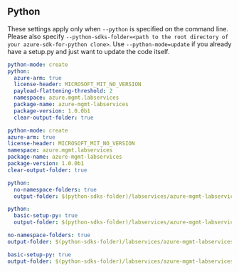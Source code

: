 ## Python

These settings apply only when `--python` is specified on the command line.
Please also specify `--python-sdks-folder=<path to the root directory of your azure-sdk-for-python clone>`.
Use `--python-mode=update` if you already have a setup.py and just want to update the code itself.

``` yaml $(python) && !$(track2)
python-mode: create
python:
  azure-arm: true
  license-header: MICROSOFT_MIT_NO_VERSION
  payload-flattening-threshold: 2
  namespace: azure.mgmt.labservices
  package-name: azure-mgmt-labservices
  package-version: 1.0.0b1
  clear-output-folder: true
```
``` yaml $(python) && $(track2)
python-mode: create
azure-arm: true
license-header: MICROSOFT_MIT_NO_VERSION
namespace: azure.mgmt.labservices
package-name: azure-mgmt-labservices
package-version: 1.0.0b1
clear-output-folder: true
```
``` yaml $(python) && $(python-mode) == 'update' && !$(track2)
python:
  no-namespace-folders: true
  output-folder: $(python-sdks-folder)/labservices/azure-mgmt-labservices/azure/mgmt/labservices
```
``` yaml $(python) && $(python-mode) == 'create' && !$(track2)
python:
  basic-setup-py: true
  output-folder: $(python-sdks-folder)/labservices/azure-mgmt-labservices
```
``` yaml $(python) && $(python-mode) == 'update' && $(track2)
no-namespace-folders: true
output-folder: $(python-sdks-folder)/labservices/azure-mgmt-labservices/azure/mgmt/labservices
```
``` yaml $(python) && $(python-mode) == 'create' && $(track2)
basic-setup-py: true
output-folder: $(python-sdks-folder)/labservices/azure-mgmt-labservices
```
